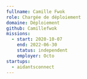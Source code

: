 ```yaml
---
fullname: Camille Fwok
role: Chargée de déploiement
domaine: Déploiement
github: Camillefwok
missions:
  - start: 2020-10-07
    end: 2022-06-30
    status: independent
    employer: Octo
startups:
  - aidantsconnect
---
```

